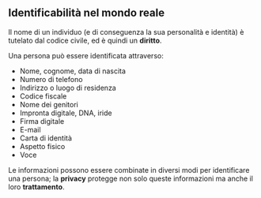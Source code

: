 ## Identificabilità nel mondo reale
Il nome di un individuo (e di conseguenza la sua personalità e identità) è tutelato dal codice civile, ed è quindi un **diritto**.

Una persona può essere identificata attraverso:
- Nome, cognome, data di nascita
- Numero di telefono
- Indirizzo o luogo di residenza
- Codice fiscale
- Nome dei genitori
- Impronta digitale, DNA, iride
- Firma digitale
- E-mail
- Carta di identità
- Aspetto fisico
- Voce

Le informazioni possono essere combinate in diversi modi per identificare una persona; la **privacy** protegge non solo queste informazioni ma anche il loro **trattamento**.